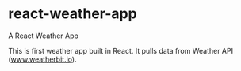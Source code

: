 # react-weather-app
A React Weather App

This is first weather app built in React. It pulls data from Weather API (www.weatherbit.io).

